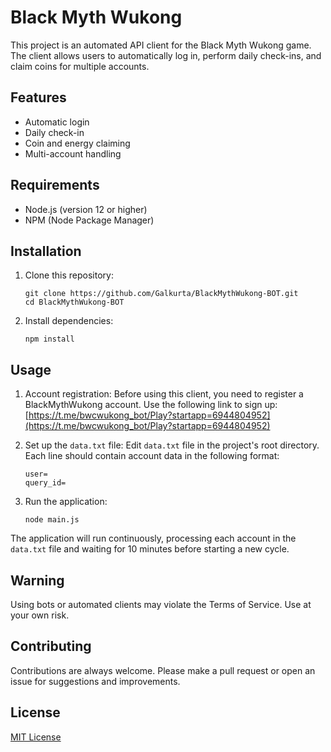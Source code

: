 # Black Myth Wukong

This project is an automated API client for the Black Myth Wukong game. The client allows users to automatically log in, perform daily check-ins, and claim coins for multiple accounts.

## Features

- Automatic login
- Daily check-in
- Coin and energy claiming
- Multi-account handling

## Requirements

- Node.js (version 12 or higher)
- NPM (Node Package Manager)

## Installation

1. Clone this repository:

   ```
   git clone https://github.com/Galkurta/BlackMythWukong-BOT.git
   cd BlackMythWukong-BOT
   ```

2. Install dependencies:

   ```
   npm install
   ```

## Usage

1. Account registration:
   Before using this client, you need to register a BlackMythWukong account. Use the following link to sign up:
   [https://t.me/bwcwukong_bot/Play?startapp=6944804952](https://t.me/bwcwukong_bot/Play?startapp=6944804952)

2. Set up the `data.txt` file:
   Edit `data.txt` file in the project's root directory. Each line should contain account data in the following format:

   ```
   user=
   query_id=
   ```

3. Run the application:
   ```
   node main.js
   ```

The application will run continuously, processing each account in the `data.txt` file and waiting for 10 minutes before starting a new cycle.

## Warning

Using bots or automated clients may violate the Terms of Service. Use at your own risk.

## Contributing

Contributions are always welcome. Please make a pull request or open an issue for suggestions and improvements.

## License

[MIT License](LICENSE)
